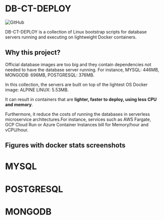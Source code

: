 # DB-CT-DEPLOY

![GitHub](https://img.shields.io/github/license/aissa-laribi/db-ct-deploy)

DB-CT-DEPLOY is a collection of Linux bootstrap scripts for database servers running and executing on lightweight Docker containers.

## Why this project?

Official database images are too big and they contain dependencies not needed to have the database server running. For instance, MYSQL: 446MB, MONGODB: 696MB, POSTGRESQL: 376MB. 

In this collection, the servers are built on top of the lightest OS Docker image: ALPINE LINUX: 5.53MB.

It can result in containers that are **lighter, faster to deploy, using less CPU and memory**. 

Furthermore, it reduce the costs of running the databases in serverless microservice architectures.For instance, services such as AWS Fargate, GCP Cloud Run or Azure Container Instances bill for Memory/hour and vCPU/hour.

## Figures with docker stats screenshots

# MYSQL

# POSTGRESQL

# MONGODB

